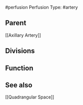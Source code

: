 #perfusion
Perfusion Type: #artery 

## Parent
[[Axillary Artery]]


## Divisions



## Function




## See also
[[Quadrangular Space]]
